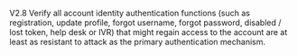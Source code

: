 V2.8 Verify all account identity authentication functions (such as registration, update profile, forgot username, forgot password, disabled / lost token, help desk or IVR) that might regain access to the account are at least as resistant to attack as the primary authentication mechanism.